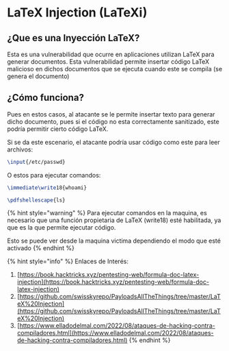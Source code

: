 # LaTeX Injection (LaTeXi)

## ¿Que es una Inyección LaTeX?

Esta es una vulnerabilidad que ocurre en aplicaciones utilizan LaTeX para generar documentos. Esta vulnerabilidad permite insertar código LaTeX malicioso en dichos documentos que se ejecuta cuando este se compila (se genera el documento)

## ¿Cómo funciona?

Pues en estos casos, al atacante se le permite insertar texto para generar dicho documento, pues si el código no esta correctamente sanitizado, este podría permitir cierto código LaTeX.

Si se da este escenario, el atacante podría usar código como este para leer archivos:

```latex
\input{/etc/passwd}
```

O estos para ejecutar comandos:

```latex
\immediate\write18{whoami}
```

```latex
\pdfshellescape{ls}
```

{% hint style="warning" %}
Para ejecutar comandos en la maquina, es necesario que una función propietaria de LaTeX (write18) esté habilitada, ya que es la que permite ejecutar código.

Esto se puede ver desde la maquina victima dependiendo el modo que esté activado
{% endhint %}

{% hint style="info" %}
Enlaces de Interés:

1. [https://book.hacktricks.xyz/pentesting-web/formula-doc-latex-injection](https://book.hacktricks.xyz/pentesting-web/formula-doc-latex-injection)
2. [https://github.com/swisskyrepo/PayloadsAllTheThings/tree/master/LaTeX%20Injection](https://github.com/swisskyrepo/PayloadsAllTheThings/tree/master/LaTeX%20Injection)
3. [https://www.elladodelmal.com/2022/08/ataques-de-hacking-contra-compiladores.html](https://www.elladodelmal.com/2022/08/ataques-de-hacking-contra-compiladores.html)
{% endhint %}
